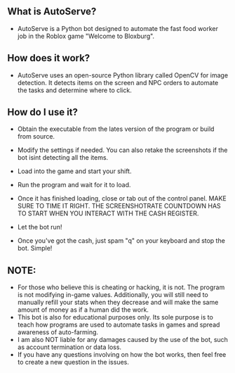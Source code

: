 ## What is AutoServe?
- AutoServe is a Python bot designed to automate the fast food worker job in the Roblox game "Welcome to Bloxburg".

## How does it work?
- AutoServe uses an open-source Python library called OpenCV for image detection. It detects items on the screen and NPC orders to automate the tasks and determine where to click.

## How do I use it?
- Obtain the executable from the lates version of the program or build from source.
- Modify the settings if needed. You can also retake the screenshots if the bot isint detecting all the items.
- Load into the game and start your shift.

- Run the program and wait for it to load.

- Once it has finished loading, close or tab out of the control panel. MAKE SURE TO TIME IT RIGHT. THE SCREENSHOTRATE COUNTDOWN HAS TO START WHEN YOU INTERACT WITH THE CASH REGISTER.

- Let the bot run!

- Once you've got the cash, just spam "q" on your keyboard and stop the bot. Simple!

## NOTE:
- For those who believe this is cheating or hacking, it is not. The program is not modifying in-game values. Additionally, you will still need to manually refill your stats when they decrease and will make the same amount of money as if a human did the work.
- This bot is also for educational purposes only. Its sole purpose is to teach how programs are used to automate tasks in games and spread awareness of  auto-farming. 
- I am also NOT liable for any damages caused by the use of the bot, such as account termination or data loss.
- If you have any questions involving on how the bot works, then feel free to create a new question in the issues. 